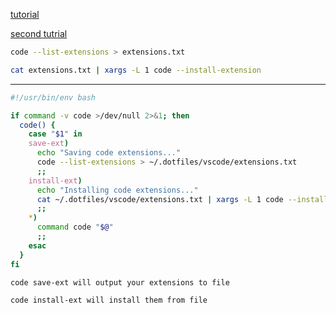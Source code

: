 [tutorial](https://dev.to/denolfe/backup-and-restore-visual-studio-code-extensions-from-the-command-line-2dcc)

[second tutrial](https://anhari.dev/blog/saving-vscode-settings-in-your-dotfiles)

```bash
code --list-extensions > extensions.txt
```

```bash
cat extensions.txt | xargs -L 1 code --install-extension
```

--------

```bash
#!/usr/bin/env bash

if command -v code >/dev/null 2>&1; then
  code() {
    case "$1" in
    save-ext)
      echo "Saving code extensions..."
      code --list-extensions > ~/.dotfiles/vscode/extensions.txt
      ;;
    install-ext)
      echo "Installing code extensions..."
      cat ~/.dotfiles/vscode/extensions.txt | xargs -L 1 code --install-extension
      ;;
    *)
      command code "$@"
      ;;
    esac
  }
fi
```


```bash
code save-ext will output your extensions to file
```

```bash
code install-ext will install them from file
```